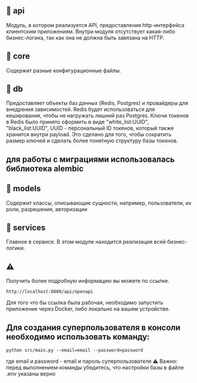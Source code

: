 ## 📔 api

Модуль, в котором реализуется API, предоставления http-интерфейса клиентским приложениям. Внутри модуля отсутствует какая-либо бизнес-логика, так как она не должна быть завязана на HTTP.

## 📔 core

Cодержит разные конфигурационные файлы.

## 📔 db

Предоставляет объекты баз данных
(Redis, Postgres) и провайдеры для внедрения зависимостей.
Redis будет использоваться для кеширования, чтобы не нагружать лишний раз Postgres.
Ключи токенов в Redis было принято оформить в виде "white_list:UUID", "black_list:UUID", UUID - персональный ID токенов, который также хранится внутри payload. Это сделано для того, чтобы сократить размер ключей и сделать более понятную структуру базы токенов.

## для работы с миграциями использовалась библиотека alembic

## 📔 models

Содержит классы, описывающие сущности, например, пользователи, их роли, разрешения, авторизации

## 📔 services

Главное в сервисе. В этом модуле находится реализация всей бизнес-логики.

## ⚠️

Получить более подробную информацию вы можете по ссылке.

```
http://localhost:8000/api/openapi
```

Для того что бы ссылка была рабочая, необходимо запустить приложение через Docker, либо локально на вашем устройстве.

## Для создания суперпользователя в консоли необходимо использовать команду:

```
python src/main.py --email=email --password=password
```

где email и password - email и пароль суперпользователя
⚠️ Важно: перед выполнением команды убедитесь, что настройки базы в файле .env указаны верно

